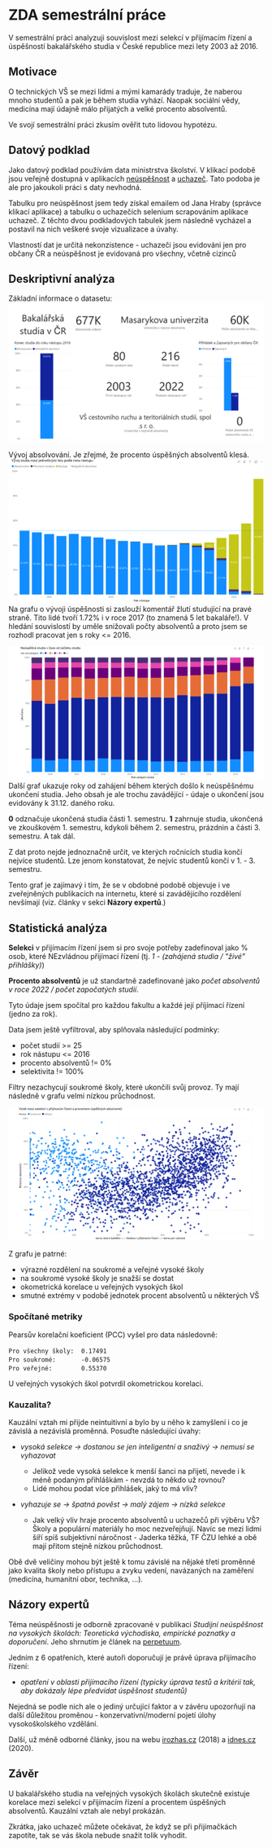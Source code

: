 # ZDA semestrální práce
V semestrální práci analyzuji souvislost mezi selekcí v přijímacím řízení a úspěšností bakalářského studia v České republice mezi lety 2003 až 2016.

## Motivace
O technických VŠ se mezi lidmi a mými kamarády traduje, že naberou mnoho studentů a pak je během studia vyhází. Naopak sociální vědy, medicína mají údajně málo přijatých a velké procento absolventů.

Ve svojí semestrální práci zkusím ověřit tuto lidovou hypotézu.

## Datový podklad
Jako datový podklad používám data ministrstva školství. V klikací podobě jsou veřejně dostupná v aplikacích [neúspěšnost](https://statis.msmt.cz/statistikyvs/neuspesnost.aspx) a [uchazeč](https://statis.msmt.cz/statistikyvs/uchazecVS.aspx). Tato podoba je ale pro jakoukoli práci s daty nevhodná.

Tabulku pro neúspěšnost jsem tedy získal emailem od Jana Hraby (správce klikací aplikace) a tabulku o uchazečích selenium scrapováním aplikace uchazeč. Z těchto dvou podkladových tabulek jsem následně vycházel a postavil na nich veškeré svoje vizualizace a úvahy.

Vlastností dat je určitá nekonzistence - uchazeči jsou evidováni jen pro občany ČR a neúspěšnost je evidovaná pro všechny, včetně cizinců

## Deskriptivní analýza
Základní informace o datasetu:
![main](./img/main.png)

Vývoj absolvování. Je zřejmé, že procento úspěšných absolventů klesá.
![vývoj](./img/vyvoj.png)
Na grafu o vývoji úspěšnosti si zaslouží komentář žlutí studující na pravé straně. Tito lidé tvoří 1.72% i v roce 2017 (to znamená 5 let bakaláře!). V hledání souvislostí by uměle snižovali počty absolventů a proto jsem se rozhodl pracovat jen s roky <= 2016.  

![neÚspěšnost](./img/neuspesnost.png)
Další graf ukazuje roky od zahájení během kterých došlo k neúspěšnému ukončení studia. Jeho obsah je ale trochu zavádějící - údaje o ukončení jsou evidovány k 31.12. daného roku.

__0__ odznačuje ukončená studia části 1. semestru. __1__ zahrnuje studia, ukončená ve zkouškovém 1. semestru, kdykoli během 2. semestru, prázdnin a části 3. semestru. A tak dál.

Z dat proto nejde jednoznačně určit, ve kterých ročnících studia končí nejvíce studentů. Lze jenom konstatovat, že nejvíc studentů končí v 1. - 3. semestru.

Tento graf je zajímavý i tím, že se v obdobné podobě objevuje i ve zveřejněných publikacích na internetu, které si zavádějícího rozdělení nevšímají (viz. články v sekci __Názory expertů__.)


## Statistická analýza
__Selekci__ v přijímacím řízení jsem si pro svoje potřeby zadefinoval jako % osob, které NEzvládnou přijímací řízení (tj. _1 - (zahájená studia / "živé" přihlášky)_)

__Procento absolventů__ je už standartně zadefinované jako _počet absolventů v roce 2022 / počet započatých studií_.

Tyto údaje jsem spočítal pro každou fakultu a každé její příjímací řízení (jedno za rok).
 
Data jsem ještě vyfiltroval, aby splňovala následující podmínky:

- počet studií >= 25
- rok nástupu <= 2016
- procento absolventů != 0%
- selektivita != 100%

Filtry nezachycují soukromé školy, které ukončili svůj provoz. Ty mají následně v grafu velmi nízkou průchodnost.

![vztah](./img/vztah.png)

Z grafu je patrné:

- výrazné rozdělení na soukromé a veřejné vysoké školy
- na soukromé vysoké školy je snažší se dostat
- okometrická korelace u veřejných vysokých škol
- smutné extrémy v podobě jednotek procent absolventů u některých VŠ

### Spočítané metriky
Pearsův korelační koeficient (PCC) vyšel pro data následovně:

`Pro všechny školy:  0.17491`  
`Pro soukromé:		 -0.06575`  
`Pro veřejné:		 0.55370`

U veřejných vysokých škol potvrdil okometrickou korelaci.

### Kauzalita?
Kauzální vztah mi přijde neintuitivní a bylo by u něho k zamyšlení i co je závislá a nezávislá proměnná. Posuďte následující úvahy:

- _vysoká selekce -> dostanou se jen inteligentní a snaživý -> nemusí se vyhazovat_  
  - Jelikož vede vysoká selekce k menší šanci na přijetí, nevede i k méně podaným přihláškám - nevzdá to někdo už rovnou?
  - Lidé mohou podat více přihlášek, jaký to má vliv?  

- _vyhazuje se -> špatná pověst -> malý zájem -> nízká selekce_ 
  - Jak velký vliv hraje procento absolventů u uchazečů při výběru VŠ? Školy a populární materiály ho moc nezveřejňují. Navíc se mezi lidmi šíří spíš subjektivní náročnost - Jaderka těžká, TF ČZU lehké a obě mají přitom stejně nízkou průchodnost.

Obě dvě veličiny mohou být ještě k tomu závislé na nějaké třetí proměnné jako kvalita školy nebo přístupu a zvyku vedení, navázaných na zaměření (medicína, humanitní obor, technika, ...). 

## Názory expertů
Téma neúspěšnosti je odborně zpracované v publikaci *Studijní neúspěšnost na vysokých školách: Teoretická východiska, empirické poznatky a doporučení*. Jeho shrnutím je článek na [perpetuum](https://perpetuum.cz/2018/01/studijni-neuspesnost-na-vysokych-skolach-nejvyssi-cas-na-zmenu/).

Jedním z 6 opatřeních, které autoři doporučují je právě úprava přijímacího řízení:

- _opatření v oblasti přijímacího řízení (typicky úprava testů a kritérií tak, aby dokázaly lépe předvídat úspěšnost studentů)_

Nejedná se podle nich ale o jediný určující faktor a v závěru upozorňují na další důležitou proměnou - konzervativní/moderní pojetí úlohy vysokoškolského vzdělání.

Další, už méně odborné články, jsou na webu [irozhas.cz](https://www.irozhlas.cz/zpravy-domov/data-univerzity-vysoke-skoly-bakalar-studijni-neuspesnost_1805290616_jab) (2018) a 
[idnes.cz](https://www.idnes.cz/zpravy/domaci/vysoka-skola-studijni-neuspesnost-ukonceni-studia.A200121_100045_domaci_knn) (2020).

## Závěr
U bakalářského studia na veřejných vysokých školách skutečně existuje korelace mezi selekcí v přijímacím řízení a procentem úspěšných absolventů. Kauzální vztah ale nebyl prokázán.

Zkrátka, jako uchazeč můžete očekávat, že když se při přijímačkách zapotíte, tak se vás škola nebude snažit tolik vyhodit.



